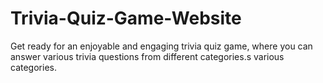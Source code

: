 # Trivia-Quiz-Game-Website
Get ready for an enjoyable and engaging trivia quiz game, where you can answer various trivia questions from different categories.s various categories.
